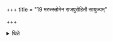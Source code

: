 +++
title = "19 मरुत्स्तोमेन राजपुरोहितौ सायुज्यम्"

+++

<details><summary>थिते</summary>

19. A king and his chaplain desirous of mutual harmony should perform the Marutstoma (-sacrifice). 
</details>

